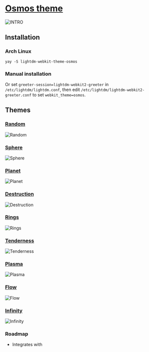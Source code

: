 # [Osmos theme](https://warinyourself.github.io/lightdm-webkit-theme-osmos/)

![INTRO](https://user-images.githubusercontent.com/83131232/154862858-3acede10-9987-4d58-bae4-d173e51dc833.gif)

## Installation

### Arch Linux

```
yay -S lightdm-webkit-theme-osmos
```

### Manual installation

Or set `greeter-session=lightdm-webkit2-greeter` in `/etc/lightdm/lightdm.conf`, then edit `/etc/lightdm/lightdm-webkit2-greeter.conf` to set `webkit_theme=osmos`.

## Themes
### [Random](https://warinyourself.github.io/lightdm-webkit-theme-osmos/?pxratio=0.8&animation-speed=5&symmetry=0.01&thickness=0.1&hue=360&brightness=1&invert=false&blur=false&no-transition=false&show-framerate=false&only-ui=true&themeName=Random)
![Random](https://user-images.githubusercontent.com/83131232/153943224-2264f687-7c81-4d06-8424-3f31f8aefd66.png)
### [Sphere](https://warinyourself.github.io/lightdm-webkit-theme-osmos/?pxratio=0.8&invert=false&hue=21&brightness=1&animation-speed=7.32&size=1.75&blur=false&no-transition=false&show-framerate=false&only-ui=false&themeName=Sphere)
![Sphere](https://user-images.githubusercontent.com/83131232/153943231-0523905f-66e7-41a5-980b-1246a3ec2438.png)
### [Planet](https://warinyourself.github.io/lightdm-webkit-theme-osmos/?pxratio=0.8&animation-speed=5&position=7.02&blur=false&no-transition=false&show-framerate=false&only-ui=true&themeName=Planet)
![Planet](https://user-images.githubusercontent.com/83131232/153943216-0f5da865-e8e1-4d79-8df3-56db406a5de2.png)
### [Destruction](https://warinyourself.github.io/lightdm-webkit-theme-osmos/?pxratio=0.8&position=1&perspective=0.02&animation-speed=10&blur=false&no-transition=false&show-framerate=false&only-ui=true&themeName=Destruction)
![Destruction](https://user-images.githubusercontent.com/83131232/153943194-bd44a36b-7aec-4fa1-974a-93ab39cb5947.png)
### [Rings](https://warinyourself.github.io/lightdm-webkit-theme-osmos/?animation-speed=5&blur=false&hue=0.03&no-transition=false&only-ui=true&pxratio=0.8&show-framerate=false&themeName=Rings&zoom=74.3)
![Rings](https://user-images.githubusercontent.com/83131232/153943227-ba025898-4141-4d00-9db0-7f1b951aa05a.png)
### [Tenderness](https://warinyourself.github.io/lightdm-webkit-theme-osmos/?pxratio=0.8&animation-speed=10&blur=false&no-transition=false&show-framerate=false&only-ui=false&themeName=Tenderness)
![Tenderness](https://user-images.githubusercontent.com/83131232/153943232-b6989a78-5871-4844-b2c0-8b1202ac53f2.png)

### [Plasma](https://warinyourself.github.io/lightdm-webkit-theme-osmos/?pxratio=0.8&hue=81&animation-speed=10&blur=false&no-transition=false&show-framerate=false&only-ui=false&themeName=Plasma)
![Plasma](https://user-images.githubusercontent.com/83131232/153943346-c09fcbaa-0b57-43d6-98fc-5b43d0f65f25.png)
### [Flow](https://warinyourself.github.io/lightdm-webkit-theme-osmos/?pxratio=0.8&animation-speed=10&size=1&blur=false&no-transition=false&show-framerate=false&only-ui=false&themeName=Flow)
![Flow](https://user-images.githubusercontent.com/83131232/153943203-cfa24684-c94f-4763-945d-3875cd2f0a69.png)

### [Infinity](https://warinyourself.github.io/lightdm-webkit-theme-osmos/?palette=3&size=11&amount=50&animation-speed=20&blur=false&no-transition=false&show-framerate=false&only-ui=true&themeName=Infinity)
![Infinity](https://user-images.githubusercontent.com/83131232/153943210-e4cc3bc3-3ade-4323-a216-acf787b61d76.png)

### Roadmap
- Integrates with 